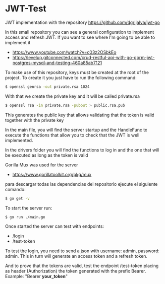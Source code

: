 # JWT-Test
JWT implementation with the repository https://github.com/dgrijalva/jwt-go

In this small repository you can see a general configuration to implement access and refresh JWT. If you want to see where I'm going to be able to implement it

  - https://www.youtube.com/watch?v=c03z2OSbkEo
  - https://levelup.gitconnected.com/crud-restful-api-with-go-gorm-jwt-postgres-mysql-and-testing-460a85ab7121

To make use of this repository, keys must be created at the root of the project. To create it you just have to run the following command:

```sh
$ openssl genrsa -out private.rsa 1024
```

With that we create the private key and it will be called private.rsa

```sh
$ openssl rsa -in private.rsa -pubout > public.rsa.pub
```
This generates the public key that allows validating that the token is valid together with the private key

In the main file, you will find the server startup and the HandleFunc to execute the functions that allow you to check that the JWT is well implemented.

In the drivers folder you will find the functions to log in and the one that will be executed as long as the token is valid

Gorilla Mux was used for the server

- https://www.gorillatoolkit.org/pkg/mux

para descargar todas las dependencias del repositorio ejecute el siguiente comando:

```sh
$ go get -v
```

To start the server run:
```sh
$ go run ./main.go
```

Once started the server can test with endpoints:
- /login
- /test-token

To test the login, you need to send a json with username: admin, password: admin. This in turn will generate an access token and a refresh token.

And to prove that the tokens are valid, test the endpoint /test-token placing as header (Authorization) the token generated with the prefix Bearer. Example: "Bearer __your_token__"


